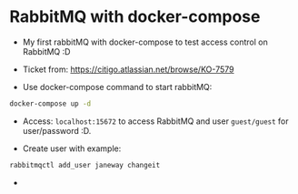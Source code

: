 # RabbitMQ with docker-compose

- My first rabbitMQ with docker-compose to test access control on RabbitMQ :D
- Ticket from: https://citigo.atlassian.net/browse/KO-7579


- Use docker-compose command to start rabbitMQ:

```sh
docker-compose up -d
```

- Access: `localhost:15672` to access RabbitMQ and user `guest/guest` for user/password :D.

- Create user with example:

```sh
rabbitmqctl add_user janeway changeit
```

- 